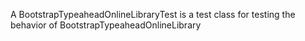 A BootstrapTypeaheadOnlineLibraryTest is a test class for testing the behavior of BootstrapTypeaheadOnlineLibrary